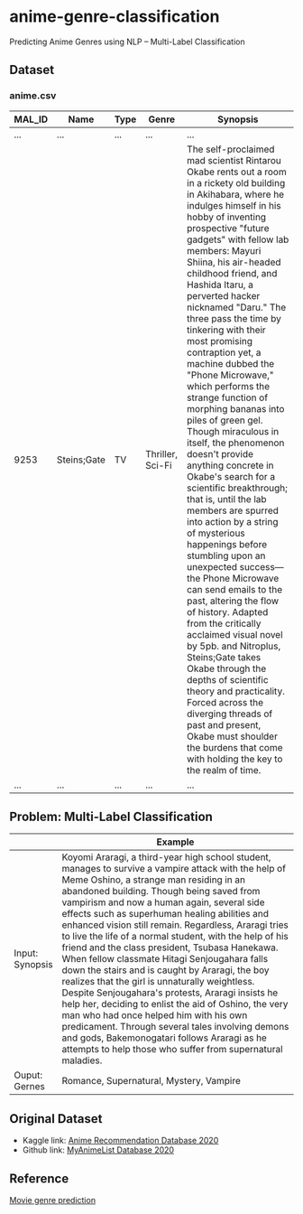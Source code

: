 # anime-genre-classification
Predicting Anime Genres using NLP – Multi-Label Classification

## Dataset
### anime.csv
| MAL_ID | Name | Type | Genre | Synopsis |
|--------|------|------|-------|----------|
| ... | ... | ... | ... | ... |
| 9253 | Steins;Gate | TV | Thriller, Sci-Fi | The self-proclaimed mad scientist Rintarou Okabe rents out a room in a rickety old building in Akihabara, where he indulges himself in his hobby of inventing prospective "future gadgets" with fellow lab members: Mayuri Shiina, his air-headed childhood friend, and Hashida Itaru, a perverted hacker nicknamed "Daru." The three pass the time by tinkering with their most promising contraption yet, a machine dubbed the "Phone Microwave," which performs the strange function of morphing bananas into piles of green gel. Though miraculous in itself, the phenomenon doesn't provide anything concrete in Okabe's search for a scientific breakthrough; that is, until the lab members are spurred into action by a string of mysterious happenings before stumbling upon an unexpected success—the Phone Microwave can send emails to the past, altering the flow of history. Adapted from the critically acclaimed visual novel by 5pb. and Nitroplus, Steins;Gate takes Okabe through the depths of scientific theory and practicality. Forced across the diverging threads of past and present, Okabe must shoulder the burdens that come with holding the key to the realm of time. | 
| ... | ... | ... | ... | ... |

## Problem: Multi-Label Classification

|  | Example |
|---|---|
| Input:<br>  Synopsis | Koyomi Araragi, a third-year high school student, manages to survive a vampire attack with the help of Meme Oshino, a strange man residing in an abandoned building. Though being saved from vampirism and now a human again, several side effects such as superhuman healing abilities and enhanced vision still remain. Regardless, Araragi tries to live the life of a normal student, with the help of his friend and the class president, Tsubasa Hanekawa. When fellow classmate Hitagi Senjougahara falls down the stairs and is caught by Araragi, the boy realizes that the girl is unnaturally weightless. Despite Senjougahara's protests, Araragi insists he help her, deciding to enlist the aid of Oshino, the very man who had once helped him with his own predicament. Through several tales involving demons and gods, Bakemonogatari follows Araragi as he attempts to help those who suffer from supernatural maladies. |
| Ouput:<br>  Gernes | Romance, Supernatural, Mystery, Vampire |


## Original Dataset
- Kaggle link: [Anime Recommendation Database 2020](https://www.kaggle.com/hernan4444/anime-recommendation-database-2020)<br>
- Github link: [MyAnimeList Database 2020](https://github.com/Hernan4444/MyAnimeList-Database)<br>

## Reference
[Movie genre prediction](https://www.analyticsvidhya.com/blog/2019/04/predicting-movie-genres-nlp-multi-label-classification/)
